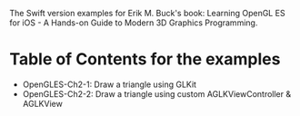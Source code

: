 The Swift version examples for Erik M. Buck's book: Learning OpenGL ES for iOS - A Hands-on Guide to Modern 3D Graphics Programming.

# Table of Contents for the examples
* OpenGLES-Ch2-1: Draw a triangle using GLKit
* OpenGLES-Ch2-2: Draw a triangle using custom AGLKViewController & AGLKView
